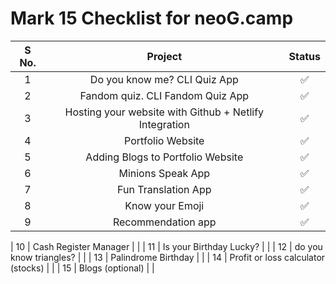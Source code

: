 # Mark 15 Checklist for neoG.camp

| S No. |                        Project                         | Status |
| :---: | :----------------------------------------------------: | :----: |
|   1   |              Do you know me? CLI Quiz App              |   ✅   |
|   2   |            Fandom quiz. CLI Fandom Quiz App            |   ✅   |
|   3   | Hosting your website with Github + Netlify Integration |   ✅   |
|   4   |                   Portfolio Website                    |   ✅   |
|   5   |           Adding Blogs to Portfolio Website            |   ✅   |
|   6   |                   Minions Speak App                    |   ✅   |
|   7   |                  Fun Translation App                   |   ✅   |
|   8   |                    Know your Emoji                     |   ✅   |
|   9   |                   Recommendation app                   |   ✅   |

| 10 | Cash Register Manager | |
| 11 | Is your Birthday Lucky? | |
| 12 | do you know triangles? | |
| 13 | Palindrome Birthday | |
| 14 | Profit or loss calculator (stocks) | |
| 15 | Blogs (optional) | |
